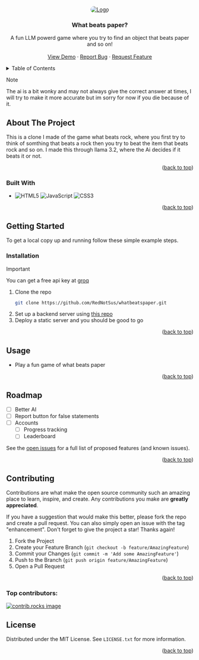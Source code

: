 <a id="readme-top"></a>

<!-- PROJECT LOGO -->
<br />
<div align="center">
  <a href="https://ai.ch3n.cc">
    <img src="https://cloud-wlorsfbd3-hack-club-bot.vercel.app/0what.png" alt="Logo" style='border-radius: 15px;'>
  </a>

<h3 align="center">What beats paper?</h3>

  <p align="center">
    A fun LLM powerd game where you try to find an object that beats paper and so on!
    <br />
    <br />
    <a href="https://ai.ch3n.cc">View Demo</a>
    ·
    <a href="https://github.com/RedNotSus/whatbeatspaper/issues">Report Bug</a>
    ·
    <a href="https://github.com/RedNotSus/whatbeatspaper/issues">Request Feature</a>
  </p>
</div>

<!-- TABLE OF CONTENTS -->
<details>
  <summary>Table of Contents</summary>
  <ol>
    <li>
      <a href="#about-the-project">About The Project</a>
      <ul>
        <li><a href="#built-with">Built With</a></li>
      </ul>
    </li>
    <li>
      <a href="#getting-started">Getting Started</a>
      <ul>
        <li><a href="#prerequisites">Prerequisites</a></li>
        <li><a href="#installation">Installation</a></li>
      </ul>
    </li>
    <li><a href="#usage">Usage</a></li>
    <li><a href="#roadmap">Roadmap</a></li>
    <li><a href="#contributing">Contributing</a></li>
    <li><a href="#license">License</a></li>
    <li><a href="#contact">Contact</a></li>
    <li><a href="#acknowledgments">Acknowledgments</a></li>
  </ol>
</details>

<!-- ABOUT THE PROJECT -->

> [!NOTE]  
> The ai is a bit wonky and may not always give the correct answer at times, I will try to make it more accurate but im sorry for now if you die because of it.

## About The Project

This is a clone I made of the game what beats rock, where you first try to think of somthing that beats a rock then you try to beat the item that beats rock and so on. I made this through llama 3.2, where the Ai decides if it beats it or not.

<p align="right">(<a href="#readme-top">back to top</a>)</p>

### Built With

- ![HTML5](https://img.shields.io/badge/html5-%23E34F26.svg?style=for-the-badge&logo=html5&logoColor=white)
  ![JavaScript](https://img.shields.io/badge/javascript-%23323330.svg?style=for-the-badge&logo=javascript&logoColor=%23F7DF1E) ![CSS3](https://img.shields.io/badge/css3-%231572B6.svg?style=for-the-badge&logo=css3&logoColor=white)

<p align="right">(<a href="#readme-top">back to top</a>)</p>

<!-- GETTING STARTED -->

## Getting Started

To get a local copy up and running follow these simple example steps.

### Installation

> [!IMPORTANT]
> You can get a free api key at [groq](https://groq.dev)

1. Clone the repo
   ```sh
   git clone https://github.com/RedNotSus/whatbeatspaper.git
   ```
2. Set up a backend server using [this repo](https://github.com/RedNotSus/ai-backend)
3. Deploy a static server and you should be good to go

<p align="right">(<a href="#readme-top">back to top</a>)</p>

<!-- USAGE EXAMPLES -->

## Usage

- Play a fun game of what beats paper

<p align="right">(<a href="#readme-top">back to top</a>)</p>

<!-- ROADMAP -->

## Roadmap

- [ ] Better AI
- [ ] Report button for false statements
- [ ] Accounts
  - [ ] Progress tracking
  - [ ] Leaderboard

See the [open issues](https://github.com/rednotsus/whatbeatspaper/issues) for a full list of proposed features (and known issues).

<p align="right">(<a href="#readme-top">back to top</a>)</p>

<!-- CONTRIBUTING -->

## Contributing

Contributions are what make the open source community such an amazing place to learn, inspire, and create. Any contributions you make are **greatly appreciated**.

If you have a suggestion that would make this better, please fork the repo and create a pull request. You can also simply open an issue with the tag "enhancement".
Don't forget to give the project a star! Thanks again!

1. Fork the Project
2. Create your Feature Branch (`git checkout -b feature/AmazingFeature`)
3. Commit your Changes (`git commit -m 'Add some AmazingFeature'`)
4. Push to the Branch (`git push origin feature/AmazingFeature`)
5. Open a Pull Request

<p align="right">(<a href="#readme-top">back to top</a>)</p>

### Top contributors:

<a href="https://github.com/rednotsus/whatbeatspaper/graphs/contributors">
  <img src="https://contrib.rocks/image?repo=rednotsus/whatbeatspaper" alt="contrib.rocks image" />
</a>

<!-- LICENSE -->

## License

Distributed under the MIT License. See `LICENSE.txt` for more information.

<p align="right">(<a href="#readme-top">back to top</a>)</p>
